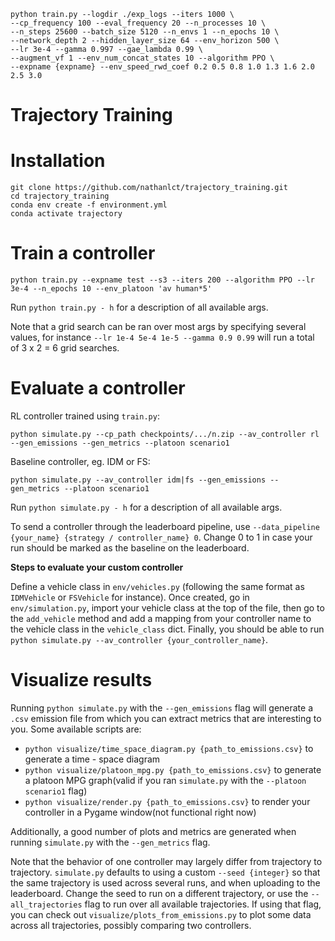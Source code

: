 ```
python train.py --logdir ./exp_logs --iters 1000 \
--cp_frequency 100 --eval_frequency 20 --n_processes 10 \
--n_steps 25600 --batch_size 5120 --n_envs 1 --n_epochs 10 \
--network_depth 2 --hidden_layer_size 64 --env_horizon 500 \
--lr 3e-4 --gamma 0.997 --gae_lambda 0.99 \
--augment_vf 1 --env_num_concat_states 10 --algorithm PPO \
--expname {expname} --env_speed_rwd_coef 0.2 0.5 0.8 1.0 1.3 1.6 2.0 2.5 3.0
```


# Trajectory Training

# Installation

```
git clone https://github.com/nathanlct/trajectory_training.git
cd trajectory_training
conda env create -f environment.yml
conda activate trajectory
```

# Train a controller

```
python train.py --expname test --s3 --iters 200 --algorithm PPO --lr 3e-4 --n_epochs 10 --env_platoon 'av human*5'
```

Run `python train.py - h` for a description of all available args.

Note that a grid search can be ran over most args by specifying several values, for instance `--lr 1e-4 5e-4 1e-5 --gamma 0.9 0.99` will run a total of 3 x 2 = 6 grid searches.

# Evaluate a controller

RL controller trained using `train.py`:

```
python simulate.py --cp_path checkpoints/.../n.zip --av_controller rl --gen_emissions --gen_metrics --platoon scenario1
```

Baseline controller, eg. IDM or FS:

```
python simulate.py --av_controller idm|fs --gen_emissions --gen_metrics --platoon scenario1
```

Run `python simulate.py - h` for a description of all available args.

To send a controller through the leaderboard pipeline, use `--data_pipeline {your_name} {strategy / controller_name} 0`.
Change 0 to 1 in case your run should be marked as the baseline on the leaderboard.

**Steps to evaluate your custom controller**

Define a vehicle class in `env/vehicles.py` (following the same format as `IDMVehicle` or `FSVehicle` for instance). Once created, go in `env/simulation.py`, import your vehicle class at the top of the file, then go to the `add_vehicle` method and add a mapping from your controller name to the vehicle class in the `vehicle_class` dict. Finally, you should be able to run `python simulate.py --av_controller {your_controller_name}`.

# Visualize results

Running `python simulate.py` with the `--gen_emissions` flag will generate a `.csv` emission file from which you can extract metrics that are interesting to you. Some available scripts are:

-   `python visualize/time_space_diagram.py {path_to_emissions.csv}` to generate a time - space diagram
-   `python visualize/platoon_mpg.py {path_to_emissions.csv}` to generate a platoon MPG graph(valid if you ran `simulate.py` with the `--platoon scenario1` flag)
-   `python visualize/render.py {path_to_emissions.csv}` to render your controller in a Pygame window(not functional right now)

Additionally, a good number of plots and metrics are generated when running `simulate.py` with the `--gen_metrics` flag.

Note that the behavior of one controller may largely differ from trajectory to trajectory. `simulate.py` defaults to using a custom `--seed {integer}` so that the same trajectory is used across several runs, and when uploading to the leaderboard. Change the seed to run on a different trajectory, or use the `--all_trajectories` flag to run over all available trajectories. If using that flag, you can check out `visualize/plots_from_emissions.py` to plot some data across all trajectories, possibly comparing two controllers.
